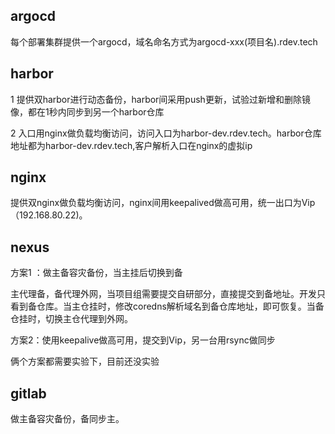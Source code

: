 ## argocd

每个部署集群提供一个argocd，域名命名方式为argocd-xxx(项目名).rdev.tech



## harbor

1 提供双harbor进行动态备份，harbor间采用push更新，试验过新增和删除镜像，都在1秒内同步到另一个harbor仓库

2 入口用nginx做负载均衡访问，访问入口为harbor-dev.rdev.tech。harbor仓库地址都为harbor-dev.rdev.tech,客户解析入口在nginx的虚拟ip

## nginx

提供双nginx做负载均衡访问，nginx间用keepalived做高可用，统一出口为Vip（192.168.80.22)。

## nexus

方案1 ：做主备容灾备份，当主挂后切换到备

主代理备，备代理外网，当项目组需要提交自研部分，直接提交到备地址。开发只看到备仓库。当主仓挂时，修改coredns解析域名到备仓库地址，即可恢复。当备仓挂时，切换主仓代理到外网。

方案2：使用keepalive做高可用，提交到Vip，另一台用rsync做同步

俩个方案都需要实验下，目前还没实验

## gitlab

做主备容灾备份，备同步主。

